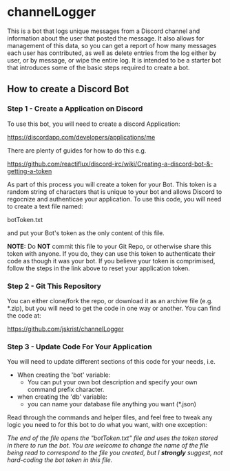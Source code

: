 # channelLogger
This is a bot that logs unique messages from a Discord channel and information about the user that posted the message.  It also allows for management of this data, so you can get a report of how many messages each user has contributed, as well as delete entries from the log either by user, or by message, or wipe the entire log.  It is intended to be a starter bot that introduces some of the basic steps required to create a bot.

## How to create a Discord Bot

### Step 1 - Create a Application on Discord

To use this bot, you will need to create a discord Application:

https://discordapp.com/developers/applications/me

There are plenty of guides for how to do this e.g.

https://github.com/reactiflux/discord-irc/wiki/Creating-a-discord-bot-&-getting-a-token

As part of this process you will create a token for your Bot.  This token is a random string of characters that is unique to your bot and allows Discord to regocnize and authenticae your application.  To use this code, you will need to create a text file named:

botToken.txt

and put your Bot's token as the only content of this file.

**NOTE:** Do **NOT** commit this file to your Git Repo, or otherwise share this token with anyone.  If you do, they can use this token to authenticate their code as though it was your bot.  If you believe your token is comprimised, follow the steps in the link above to reset your application token.

### Step 2 - Git This Repository

You can either clone/fork the repo, or download it as an archive file (e.g. \*.zip), but you will need to get the code in one way or another.  You can find the code at:

https://github.com/jskrist/channelLogger

### Step 3 - Update Code For Your Application

You will need to update different sections of this code for your needs, i.e.

* When creating the 'bot' variable:
  * You can put your own bot description and specify your own command prefix character.
* when creating the 'db' variable:
  * you can name your database file anything you want (\*.json)

Read through the commands and helper files, and feel free to tweak any logic you need to for this bot to do what you want, with one exception:

_The end of the file opens the "botToken.txt" file and uses the token stored in there to run the bot.  You are welcome to change the name of the file being read to correspond to the file you created, but I **strongly** suggest, not hard-coding the bot token in this file._

